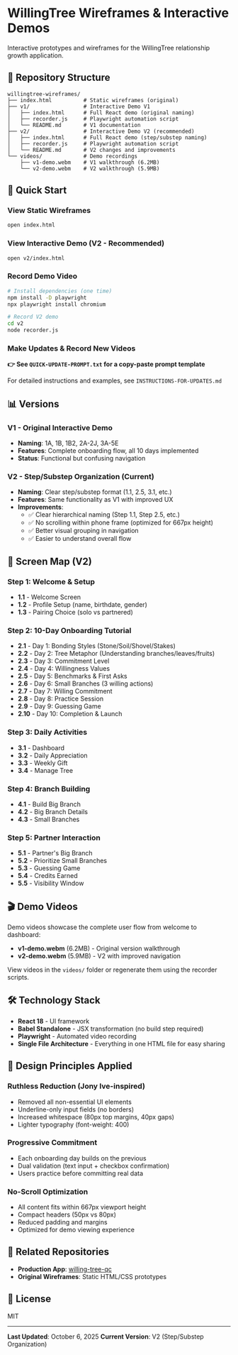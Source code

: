 # WillingTree Wireframes & Interactive Demos

Interactive prototypes and wireframes for the WillingTree relationship growth application.

## 📁 Repository Structure

```
willingtree-wireframes/
├── index.html          # Static wireframes (original)
├── v1/                 # Interactive Demo V1
│   ├── index.html      # Full React demo (original naming)
│   ├── recorder.js     # Playwright automation script
│   └── README.md       # V1 documentation
├── v2/                 # Interactive Demo V2 (recommended)
│   ├── index.html      # Full React demo (step/substep naming)
│   ├── recorder.js     # Playwright automation script
│   └── README.md       # V2 changes and improvements
└── videos/             # Demo recordings
    ├── v1-demo.webm    # V1 walkthrough (6.2MB)
    └── v2-demo.webm    # V2 walkthrough (5.9MB)
```

## 🚀 Quick Start

### View Static Wireframes
```bash
open index.html
```

### View Interactive Demo (V2 - Recommended)
```bash
open v2/index.html
```

### Record Demo Video
```bash
# Install dependencies (one time)
npm install -D playwright
npx playwright install chromium

# Record V2 demo
cd v2
node recorder.js
```

### Make Updates & Record New Videos
**👉 See `QUICK-UPDATE-PROMPT.txt` for a copy-paste prompt template**

For detailed instructions and examples, see `INSTRUCTIONS-FOR-UPDATES.md`

## 📊 Versions

### V1 - Original Interactive Demo
- **Naming**: 1A, 1B, 1B2, 2A-2J, 3A-5E
- **Features**: Complete onboarding flow, all 10 days implemented
- **Status**: Functional but confusing navigation

### V2 - Step/Substep Organization (Current)
- **Naming**: Clear step/substep format (1.1, 2.5, 3.1, etc.)
- **Features**: Same functionality as V1 with improved UX
- **Improvements**:
  - ✅ Clear hierarchical naming (Step 1.1, Step 2.5, etc.)
  - ✅ No scrolling within phone frame (optimized for 667px height)
  - ✅ Better visual grouping in navigation
  - ✅ Easier to understand overall flow

## 🎯 Screen Map (V2)

### Step 1: Welcome & Setup
- **1.1** - Welcome Screen
- **1.2** - Profile Setup (name, birthdate, gender)
- **1.3** - Pairing Choice (solo vs partnered)

### Step 2: 10-Day Onboarding Tutorial
- **2.1** - Day 1: Bonding Styles (Stone/Soil/Shovel/Stakes)
- **2.2** - Day 2: Tree Metaphor (Understanding branches/leaves/fruits)
- **2.3** - Day 3: Commitment Level
- **2.4** - Day 4: Willingness Values
- **2.5** - Day 5: Benchmarks & First Asks
- **2.6** - Day 6: Small Branches (3 willing actions)
- **2.7** - Day 7: Willing Commitment
- **2.8** - Day 8: Practice Session
- **2.9** - Day 9: Guessing Game
- **2.10** - Day 10: Completion & Launch

### Step 3: Daily Activities
- **3.1** - Dashboard
- **3.2** - Daily Appreciation
- **3.3** - Weekly Gift
- **3.4** - Manage Tree

### Step 4: Branch Building
- **4.1** - Build Big Branch
- **4.2** - Big Branch Details
- **4.3** - Small Branches

### Step 5: Partner Interaction
- **5.1** - Partner's Big Branch
- **5.2** - Prioritize Small Branches
- **5.3** - Guessing Game
- **5.4** - Credits Earned
- **5.5** - Visibility Window

## 🎬 Demo Videos

Demo videos showcase the complete user flow from welcome to dashboard:

- **v1-demo.webm** (6.2MB) - Original version walkthrough
- **v2-demo.webm** (5.9MB) - V2 with improved navigation

View videos in the `videos/` folder or regenerate them using the recorder scripts.

## 🛠 Technology Stack

- **React 18** - UI framework
- **Babel Standalone** - JSX transformation (no build step required)
- **Playwright** - Automated video recording
- **Single File Architecture** - Everything in one HTML file for easy sharing

## 📝 Design Principles Applied

### Ruthless Reduction (Jony Ive-inspired)
- Removed all non-essential UI elements
- Underline-only input fields (no borders)
- Increased whitespace (80px top margins, 40px gaps)
- Lighter typography (font-weight: 400)

### Progressive Commitment
- Each onboarding day builds on the previous
- Dual validation (text input + checkbox confirmation)
- Users practice before committing real data

### No-Scroll Optimization
- All content fits within 667px viewport height
- Compact headers (50px vs 80px)
- Reduced padding and margins
- Optimized for demo viewing experience

## 🔗 Related Repositories

- **Production App**: [willing-tree-qc](https://github.com/johnpackercoaching/willing-tree-qc)
- **Original Wireframes**: Static HTML/CSS prototypes

## 📄 License

MIT

---

**Last Updated**: October 6, 2025
**Current Version**: V2 (Step/Substep Organization)
